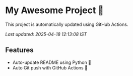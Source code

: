 # My Awesome Project 🚀

This project is automatically updated using GitHub Actions.

_Last updated: 2025-04-18 12:13:08 IST_

## Features
- Auto-update README using Python 🐍
- Auto Git push with GitHub Actions 🤖

